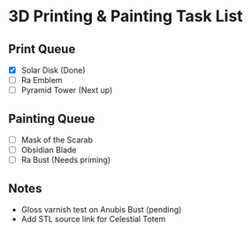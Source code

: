 # 3D Printing & Painting Task List

## Print Queue
- [x] Solar Disk (Done)
- [ ] Ra Emblem
- [ ] Pyramid Tower (Next up)

## Painting Queue
- [ ] Mask of the Scarab
- [ ] Obsidian Blade
- [ ] Ra Bust (Needs priming)

## Notes
- Gloss varnish test on Anubis Bust (pending)
- Add STL source link for Celestial Totem
